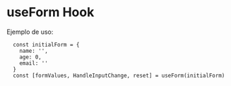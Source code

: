 # useForm Hook

Ejemplo de uso:

```
  const initialForm = {
    name: '',
    age: 0,
    email: ''
  }
  const [formValues, HandleInputChange, reset] = useForm(initialForm)
```
